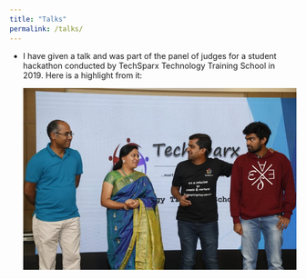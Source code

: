 ```yaml
---
title: "Talks"
permalink: /talks/
---
```



 - I have given a talk and was part of the panel of judges for a student hackathon conducted by TechSparx Technology Training School in 2019.
   Here is a highlight from it:
   
   ![MStudent hackathon judges panel](/assets/images/talk.jpg)
